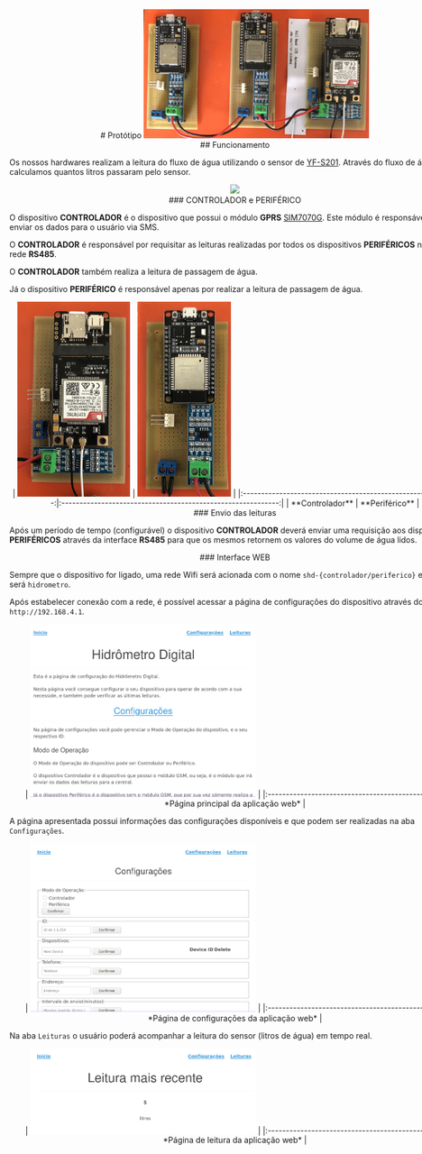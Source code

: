 <div style="width:800px; margin: auto;" class="container">

<center>
# Protótipo

<img src="media/photo4920587462745631484.jpg" width="400px">
</center>

<center>
## Funcionamento
</center>

Os nossos hardwares realizam a leitura do fluxo de água utilizando o sensor de [YF-S201]. 
Através do fluxo de água, calculamos quantos litros passaram pelo sensor.

<center>
<img src="https://www.electronicscomp.com/image/cache/catalog/water-flow-sensor-0.5-inch-yf-s201-800x800.jpg" width="300px">
</center>

<center>
### CONTROLADOR e PERIFÉRICO
</center>

O dispositivo **CONTROLADOR** é o dispositivo que possui o módulo **GPRS** [SIM7070G]. Este módulo é responsável por enviar os dados para o usuário via SMS.

O **CONTROLADOR** é responsável por requisitar as leituras realizadas por todos os dispositivos **PERIFÉRICOS** na sua rede **RS485**.

O **CONTROLADOR** também realiza a leitura de passagem de água.

Já o dispositivo **PERIFÉRICO** é responsável apenas por realizar a leitura de passagem de água.

<center>
| <img src="media/photo4920587462745631483.jpg" width="200px"> | <img src="media/photo4920587462745631482.jpg" width="166px"> |
|:------------------------------------------------------------:|:------------------------------------------------------------:|
| **Controlador** | **Periférico** |
</center>

<center>
### Envio das leituras
</center>

Após um período de tempo (configurável) o dispositivo **CONTROLADOR** deverá enviar uma requisição aos dispositivos **PERIFÉRICOS** através da interface **RS485** para que os mesmos retornem os valores do volume de água lidos.

<center>
### Interface WEB
</center>

Sempre que o dispositivo for ligado, uma rede Wifi será acionada com o nome `shd-{controlador/periferico}` e a senha será `hidrometro`.

Após estabelecer conexão com a rede, é possível acessar a página de configurações do dispositivo através do IP `http://192.168.4.1`.

<center>
| <img src="media/front_page.png" width="400px"> |
|:----------------------------------------------:|
| *Página principal da aplicação web* |
</center>

A página apresentada possui informações das configurações disponíveis e que podem ser realizadas na aba `Configurações`.

<center>
| <img src="media/settings_page.png" width="400px"> |
|:----------------------------------------------:|
| *Página de configurações da aplicação web* |
</center>

Na aba `Leituras` o usuário poderá acompanhar a leitura do sensor (litros de água) em tempo real.

<center>
| <img src="media/leitura_page.png" width="400px"> |
|:----------------------------------------------:|
| *Página de leitura da aplicação web* |
</center>

[platformio]: https://docs.platformio.org/en/latest/core/installation.html
[pandoc]: https://pandoc.org/
[ssg5-pandoc]: https://gitlab.com/Calebe94/ssg5-pandoc
[SIM7070G]: https://www.simcom.com/product/SIM7070G.html
[YF-S201]: https://cdn-shop.adafruit.com/product-files/828/C898+datasheet.pdf
</div>
